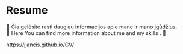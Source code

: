 # Resume
🔹 Čia gelėsite rasti daugiau informacijos apie mane ir mano įgūdžius.</br>
🔸 Here You can find more information about me and my skills .
🔹

https://jjancis.github.io/CV/

